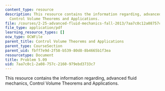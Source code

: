 ```yaml
---
content_type: resource
description: This resource contains the information regarding, advanced fluid mechanics,
  Control Volume Theorems and Applications.
file: /courses/2-25-advanced-fluid-mechanics-fall-2013/7aa7c0c12a08757c2160979ebd3733c7_MIT2_25F13_Shapi5.09_Prob.pdf
file_type: application/pdf
learning_resource_types: []
ocw_type: OCWFile
parent_title: Control Volume Theorems and Applications
parent_type: CourseSection
parent_uid: fbff7e9d-2f58-b539-80d8-8b4665b1f3ea
resourcetype: Document
title: Problem 5.09
uid: 7aa7c0c1-2a08-757c-2160-979ebd3733c7
---
```

This resource contains the information regarding, advanced fluid mechanics, Control Volume Theorems and Applications.